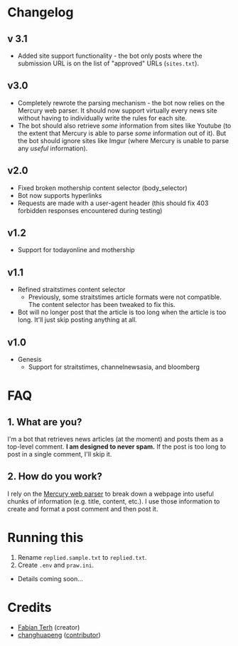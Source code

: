 # Changelog
## v 3.1
* Added site support functionality - the bot only posts where the submission URL is on the list of "approved" URLs (`sites.txt`).
## v3.0
* Completely rewrote the parsing mechanism - the bot now relies on the Mercury web parser. It should now support virtually every news site without having to individually write the rules for each site.
* The bot should also retrieve *some* information from sites like Youtube (to the extent that Mercury is able to parse *some* information out of it). But the bot should ignore sites like Imgur (where Mercury is unable to parse any *useful* information).
## v2.0
* Fixed broken mothership content selector (body_selector)
* Bot now supports hyperlinks
* Requests are made with a user-agent header (this should fix 403 forbidden responses encountered during testing)
## v1.2
* Support for todayonline and mothership
## v1.1
* Refined straitstimes content selector
  * Previously, some straitstimes article formats were not compatible. The content selector has been tweaked to fix this.
* Bot will no longer post that the article is too long when the article is too long. It'll just skip posting anything at all.

## v1.0
* Genesis
  * Support for straitstimes, channelnewsasia, and bloomberg

# FAQ
## 1. What are you?

I'm a bot that retrieves news articles (at the moment) and posts them as a top-level comment. **I am designed to never spam.**
If the post is too long to post in a single comment, I'll skip it.

## 2. How do you work?

I rely on the [Mercury web parser](https://mercury.postlight.com/web-parser/) to break down a webpage into useful chunks of information (e.g. title, content, etc.). I use those information to create and format a post comment and then post it.

# Running this
1. Rename `replied.sample.txt` to `replied.txt`.
2. Create `.env` and `praw.ini`.
* Details coming soon...

# Credits
* [Fabian Terh](https://github.com/fterh) (creator)
* [changhuapeng](https://github.com/changhuapeng) ([contributor](https://github.com/fterh/rsg-retrivr/commit/19c5b9db569d7bd082f3f8577e953b5bec904519))
